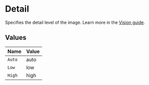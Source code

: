 # Detail

Specifies the detail level of the image. Learn more in the [Vision guide](/docs/guides/vision/low-or-high-fidelity-image-understanding).


## Values

| Name   | Value  |
| ------ | ------ |
| `Auto` | auto   |
| `Low`  | low    |
| `High` | high   |